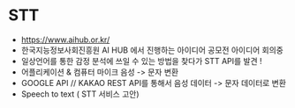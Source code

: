# STT

- https://www.aihub.or.kr/ 
- 한국지능정보사회진흥원 AI HUB 에서 진행하는 아이디어 공모전 아이디어 회의중
- 일상언어를 통한 감정 분석에 쓰일 수 있는 방법을 찾다가 STT API를 발견 !
- 어플리케이션 & 컴퓨터 마이크 음성 -> 문자 변환
- GOOGLE API // KAKAO REST API를 통해서 음성 데이터 -> 문자 데이터로 변환
- Speech to text ( STT 서비스 고안)
